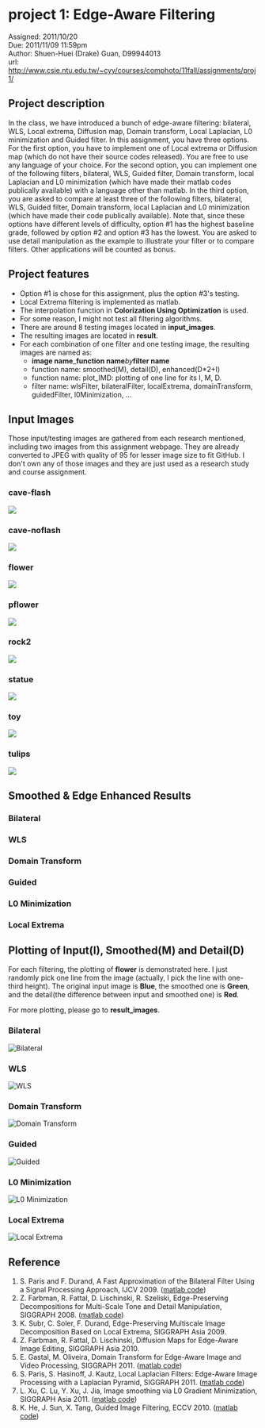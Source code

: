 # project 1: Edge-Aware Filtering

Assigned: 2011/10/20  
Due: 2011/11/09 11:59pm  
Author: Shuen-Huei (Drake) Guan, D99944013  
url: http://www.csie.ntu.edu.tw/~cyy/courses/comphoto/11fall/assignments/proj1/


## Project description

In the class, we have introduced a bunch of edge-aware filtering: bilateral,
WLS, Local extrema, Diffusion map, Domain transform, Local Laplacian, L0
minimization and Guided filter. In this assignment, you have three options. For
the first option, you have to implement one of Local extrema or Diffusion map
(which do not have their source codes released). You are free to use any
language of your choice. For the second option, you can implement one of the
following filters, bilateral, WLS, Guided filter, Domain transform, local
Laplacian and L0 minimization (which have made their matlab codes publically
available) with a language other than matlab. In the third option, you are
asked to compare at least three of the following filters, bilateral, WLS,
Guided filter, Domain transform, local Laplacian and L0 minimization (which
have made their code publically available). Note that, since these options have
different levels of difficulty, option #1 has the highest baseline grade,
followed by option #2 and option #3 has the lowest. You are asked to use detail
manipulation as the example to illustrate your filter or to compare filters.
Other applications will be counted as bonus. 


## Project features

* Option #1 is chose for this assignment, plus the option #3's testing.
* Local Extrema filtering is implemented as matlab.
* The interpolation function in **Colorization Using Optimization** is used.
* For some reason, I might not test all filtering algorithms.
* There are around 8 testing images located in **input_images**.
* The resulting images are located in **result**.
* For each combination of one filter and one testing image, the resulting images are named as:
    * **image name**_**function name**_by_**filter name**
    * function name: smoothed(M), detail(D), enhanced(D\*2+I)
    * function name: plot_IMD: plotting of one line for its I, M, D.
    * filter name: wlsFilter, bilateralFilter, localExtrema, domainTransform, guidedFilter, l0Minimization, ...


## Input Images

Those input/testing images are gathered from each research mentioned, including two images
from this assignment webpage. They are already converted to JPEG with quality of 95 for
lesser image size to fit GitHub. I don't own any of those images and they are just used
as a research study and course assignment.

### cave-flash
![](https://github.com/drakeguan/cp11fall_project1/raw/develop/input_images/cave-flash.jpg)
### cave-noflash
![](https://github.com/drakeguan/cp11fall_project1/raw/develop/input_images/cave-noflash.jpg)
### flower
![](https://github.com/drakeguan/cp11fall_project1/raw/develop/input_images/flower.jpg)
### pflower
![](https://github.com/drakeguan/cp11fall_project1/raw/develop/input_images/pflower.jpg)
### rock2
![](https://github.com/drakeguan/cp11fall_project1/raw/develop/input_images/rock2.jpg)
### statue
![](https://github.com/drakeguan/cp11fall_project1/raw/develop/input_images/statue.jpg)
### toy
![](https://github.com/drakeguan/cp11fall_project1/raw/develop/input_images/toy.jpg)
### tulips
![](https://github.com/drakeguan/cp11fall_project1/raw/develop/input_images/tulips.jpg)

## Smoothed & Edge Enhanced Results

### Bilateral
### WLS
### Domain Transform
### Guided
### L0 Minimization
### Local Extrema

## Plotting of Input(I), Smoothed(M) and Detail(D)

For each filtering, the plotting of **flower** is demonstrated here.
I just randomly pick one line from the image (actually, I pick the line with one-third height). 
The original input image is **Blue**, the smoothed one is **Green**, and
the detail(the difference between input and smoothed one) is **Red**.

For more plotting, please go to **result_images**.

### Bilateral
![Bilateral](https://github.com/drakeguan/cp11fall_project1/raw/develop/result/flower_plot_IMD_by_bilateralFilter.jpg)

### WLS
![WLS](https://github.com/drakeguan/cp11fall_project1/raw/develop/result/flower_plot_IMD_by_wlsFilter.jpg)

### Domain Transform
![Domain Transform](https://github.com/drakeguan/cp11fall_project1/raw/develop/result/flower_plot_IMD_by_domainTransform.jpg)

### Guided
![Guided](https://github.com/drakeguan/cp11fall_project1/raw/develop/result/flower_plot_IMD_by_guidedFilter.jpg)

### L0 Minimization
![L0 Minimization](https://github.com/drakeguan/cp11fall_project1/raw/develop/result/flower_plot_IMD_by_l0Minimization.jpg)

### Local Extrema
![Local Extrema](https://github.com/drakeguan/cp11fall_project1/raw/develop/result/flower_plot_IMD_by_localExtrema.jpg)


## Reference

1. S. Paris and F. Durand, A Fast Approximation of the Bilateral Filter Using a Signal Processing Approach, IJCV 2009. ([matlab code](http://people.csail.mit.edu/jiawen/software/bilateralFilter.m))
2. Z. Farbman, R. Fattal, D. Lischinski, R. Szeliski, Edge-Preserving Decompositions for Multi-Scale Tone and Detail Manipulation, SIGGRAPH 2008. ([matlab code](http://www.cs.huji.ac.il/~danix/epd/wlsFilter.m))
3. K. Subr, C. Soler, F. Durand, Edge-Preserving Multiscale Image Decomposition Based on Local Extrema, SIGGRAPH Asia 2009.
4. Z. Farbman, R. Fattal, D. Lischinski, Diffusion Maps for Edge-Aware Image Editing, SIGGRAPH Asia 2010.
5. E. Gastal, M. Oliveira, Domain Transform for Edge-Aware Image and Video Processing, SIGGRAPH 2011. ([matlab code](http://inf.ufrgs.br/~eslgastal/DomainTransform/DomainTransformFilters-Source-v1.0.zip))
6. S. Paris, S. Hasinoff, J. Kautz, Local Laplacian Filters: Edge-Aware Image Processing with a Laplacian Pyramid, SIGGRAPH 2011. ([matlab code](http://people.csail.mit.edu/sparis/publi/2011/siggraph/matlab_source_code.zip))
7. L. Xu, C. Lu, Y. Xu, J. Jia, Image smoothing via L0 Gradient Minimization, SIGGRAPH Asia 2011. ([matlab code](http://www.cse.cuhk.edu.hk/~leojia/projects/L0smoothing/L0smoothing.zip))
8. K. He, J. Sun, X. Tang, Guided Image Filtering, ECCV 2010. ([matlab code](http://personal.ie.cuhk.edu.hk/~hkm007/eccv10/guided-filter-code-v1.rar))
